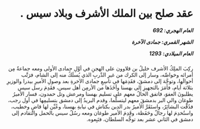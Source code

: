 <h1 dir="rtl">عقد صلح بين الملك الأشرف وبلاد سيس .</h1>

<h5 dir="rtl">العام الهجري:  692

الشهر القمري: جمادى الآخرة

العام الميلادي: 1293</h5>

<p dir="rtl">ركِبَ الملِكُ الأشرف خليلُ بن قلاوون على الهجنِ في أوَّلِ جمادى الأولى ومعه جماعةٌ مِن أمرائه وخواصِّه، وسار إلى الكرك من غيرِ الدَّربِ الذي يُسلَكُ منه إلى الشام، فرَتَّب أحوالَها، وتوجَّهَ إلى دمشقَ، فقَدِمَها في تاسِعِ جمادى الآخرةِ بعد وصولِ الأميرِ بيدرا والوزيرِ بثلاثة أيام، فأمَرَ بالتجهيزِ إلى بهسنا وأخَذَها من الأرمِن أهل سيس، فقَدِمَ رسل سيس يطلبونَ العفوَ، فاتفق الحالُ معهم على تسليم بهسنا ومرعش وتل حمدون، فسار الأميرُ طوغان والي البر بدمشقَ معهم ليتسلَّما، وقدم البريدُ إلى دمشق بتسليمِها في أول رجب، فدُقَّت البشائِرُ، واستَقَرَّ الأميرُ بدر الدين بكتاش في نيابةِ بهسنا، وعُيِّن لها قاضٍ وخطيب، واستُخدِمَ لها رجالٌ وحَفَظة، وقَدِمَ الأمير طوغان ومعه رسُلُ سيس بالحمل والتقادم إلى دمشق في الثاني عشر بعد توجُّه السلطان، فتَبِعوه.</p></br>
